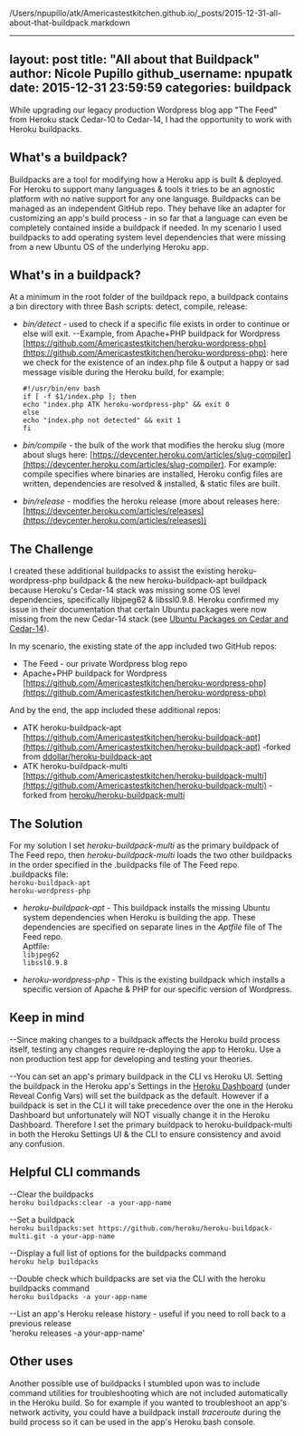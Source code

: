 /Users/npupillo/atk/Americastestkitchen.github.io/_posts/2015-12-31-all-about-that-buildpack.markdown

---
layout: post
title:  "All about that Buildpack"
author: Nicole Pupillo
github_username: npupatk
date:   2015-12-31 23:59:59
categories: buildpack
---

While upgrading our legacy production Wordpress blog app "The Feed" from Heroku stack Cedar-10 to Cedar-14, I had the opportunity to work with Heroku buildpacks.

## What's a buildpack?
Buildpacks are a tool for modifying how a Heroku app is built & deployed. For Heroku to support many languages & tools it tries to be an agnostic platform with no native support for any one language. Buildpacks can be managed as an independent GitHub repo. They behave like an adapter for customizing an app's build process - in so far that a language can even be completely contained inside a buildpack if needed. In my scenario I used buildpacks to add operating system level dependencies that were missing from a new Ubuntu OS of the underlying Heroku app.

## What's in a buildpack?
At a minimum in the root folder of the buildpack repo, a buildpack contains a bin directory with three Bash scripts: detect, compile, release:

* *bin/detect* - used to check if a specific file exists in order to continue or else will exit.
--Example, from Apache+PHP buildpack for Wordpress [https://github.com/Americastestkitchen/heroku-wordpress-php](https://github.com/Americastestkitchen/heroku-wordpress-php): here we check for the existence of an index.php file & output a happy or sad message visible during the Heroku build, for example:

    `#!/usr/bin/env bash`<br>
    `if [ -f $1/index.php ]; then`<br>
      `echo "index.php ATK heroku-wordpress-php" && exit 0`<br>
    `else`<br>
      `echo "index.php not detected" && exit 1`<br>
    `fi`<br>

* *bin/compile* - the bulk of the work that modifies the heroku slug (more about slugs here: [https://devcenter.heroku.com/articles/slug-compiler](https://devcenter.heroku.com/articles/slug-compiler). For example: compile specifies where binaries are installed, Heroku config files are written, dependencies are resolved & installed, & static files are built.
* *bin/release* - modifies the heroku release (more about releases here: [https://devcenter.heroku.com/articles/releases](https://devcenter.heroku.com/articles/releases))


## The Challenge
I created these additional buildpacks to assist the existing heroku-wordpress-php buildpack & the new heroku-buildpack-apt buildpack because Heroku's Cedar-14 stack was missing some OS level dependencies, specifically libjpeg62 & libssl0.9.8. Heroku confirmed my issue in their documentation that certain Ubuntu packages were now missing from the new Cedar-14 stack (see [Ubuntu Packages on Cedar and Cedar-14](https://devcenter.heroku.com/articles/cedar-ubuntu-packages)).

In my scenario, the existing state of the app included two GitHub repos:

* The Feed - our private Wordpress blog repo
* Apache+PHP buildpack for Wordpress [https://github.com/Americastestkitchen/heroku-wordpress-php](https://github.com/Americastestkitchen/heroku-wordpress-php)

And by the end, the app included these additional repos:

* ATK heroku-buildpack-apt [https://github.com/Americastestkitchen/heroku-buildpack-apt](https://github.com/Americastestkitchen/heroku-buildpack-apt) -forked from [ddollar/heroku-buildpack-apt](https://github.com/ddollar/heroku-buildpack-apt)
* ATK heroku-buildpack-multi [https://github.com/Americastestkitchen/heroku-buildpack-multi](https://github.com/Americastestkitchen/heroku-buildpack-multi) -forked from [heroku/heroku-buildpack-multi](https://github.com/heroku/heroku-buildpack-multi)

## The Solution
For my solution I set *heroku-buildpack-multi* as the primary buildpack of The Feed repo, then *heroku-buildpack-multi* loads the two other buildpacks in the order specified in the .buildpacks file of The Feed repo.<br>
.buildpacks file: <br>
`heroku-buildpack-apt`<br>
`heroku-wordpress-php`

* *heroku-buildpack-apt* - This buildpack installs the missing Ubuntu system dependencies when Heroku is building the app. These dependencies are specified on separate lines in the *Aptfile* file of The Feed repo. <br>
Aptfile: <br>
`libjpeg62`<br>
`libssl0.9.8`

* *heroku-wordpress-php* - This is the existing buildpack which installs a specific version of Apache & PHP for our specific version of Wordpress.

## Keep in mind
--Since making changes to a buildpack affects the Heroku build process itself, testing any changes require re-deploying the app to Heroku. Use a non production test app for developing and testing your theories.

--You can set an app's primary buildpack in the CLI vs Heroku UI. Setting the buildpack in the Heroku app's Settings in the [Heroku Dashboard](http://dashboard.heroku.com) (under Reveal Config Vars) will set the buildpack as the default. However if a buildpack is set in the CLI it will take precedence over the one in the Heroku Dashboard but unfortunately will NOT visually change it in the Heroku Dashboard. Therefore I set the primary buildpack to heroku-buildpack-multi in both the Heroku Settings UI & the CLI to ensure consistency and avoid any confusion.

## Helpful CLI commands

--Clear the buildpacks<br>
`heroku buildpacks:clear -a your-app-name`

--Set a buildpack<br>
`heroku buildpacks:set https://github.com/heroku/heroku-buildpack-multi.git -a your-app-name`

--Display a full list of options for the buildpacks command<br>
`heroku help buildpacks`

--Double check which buildpacks are set via the CLI with the heroku buildpacks command<br>
`heroku buildpacks -a your-app-name`

--List an app's Heroku release history - useful if you need to roll back to a previous release<br>
'heroku releases -a your-app-name'

## Other uses
Another possible use of buildpacks I stumbled upon was to include command utilities for troubleshooting which are not included automatically in the Heroku build. So for example if you wanted to troubleshoot an app's network activity, you could have a buildpack install *traceroute* during the build process so it can be used in the app's Heroku bash console.
